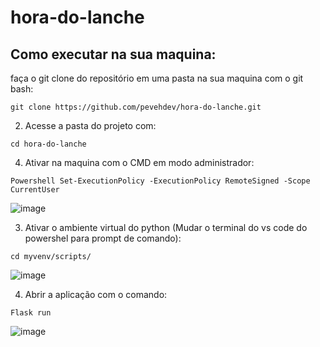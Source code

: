 # hora-do-lanche

## Como executar na sua maquina:

faça o git clone do repositório em uma pasta na sua maquina com o git bash:

```
git clone https://github.com/pevehdev/hora-do-lanche.git
```

2) Acesse a pasta do projeto com:
```
cd hora-do-lanche
```
4) Ativar na maquina com o CMD em modo administrador:

```
Powershell Set-ExecutionPolicy -ExecutionPolicy RemoteSigned -Scope CurrentUser
```
![image](https://github.com/pevehdev/hora-do-lanche/assets/114115311/fb21de92-736e-41ae-9dcc-49680653e341)

3) Ativar o ambiente virtual do python (Mudar o terminal do vs code do powershel para prompt de comando):

```
cd myvenv/scripts/
```
![image](https://github.com/pevehdev/hora-do-lanche/assets/114115311/213880b7-4da1-4769-b2fc-1b84c3b5159e)

4) Abrir a aplicação com o comando:

```
Flask run
```

![image](https://github.com/pevehdev/hora-do-lanche/assets/114115311/855a58b8-9464-4d3b-9ffc-a366439a39af)

